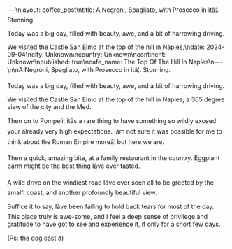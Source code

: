 ---\nlayout: coffee_post\ntitle: A Negroni, Spagliato, with Prosecco in itâ¦. Stunning.

Today was a big day, filled with beauty, awe, and a bit of harrowing driving.

We visited the Castle San Elmo at the top of the hill in Naples,\ndate: 2024-09-04\ncity: Unknown\ncountry: Unknown\ncontinent: Unknown\npublished: true\ncafe_name: The Top Of The Hill In Naples\n---\n\nA Negroni, Spagliato, with Prosecco in itâ¦. Stunning.

Today was a big day, filled with beauty, awe, and a bit of harrowing driving.

We visited the Castle San Elmo at the top of the hill in Naples, a 365 degree view of the city and the Med.

Then on to Pompeii, itâs a rare thing to have something so wildly exceed your already very high expectations. Iâm not sure it was possible for me to think about the Roman Empire moreâ¦ but here we are.

Then a quick, amazing bite, at a family restaurant in the  country. Eggplant parm might be the best thing Iâve ever tasted.

A wild drive on the windiest road Iâve ever seen all to be greeted by the amalfi coast, and another profoundly beautiful view.

Suffice it to say, Iâve been failing to hold back tears for most of the day. This place truly is awe-some, and I feel a deep sense of privilege and gratitude to have got to see and experience it, if only for a short few days.

(Ps: the dog cast ð­)